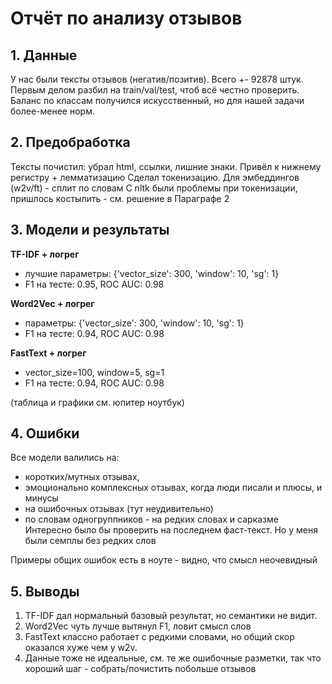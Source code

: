 
# Отчёт по анализу отзывов

## 1. Данные
У нас были тексты отзывов (негатив/позитив). Всего +- 92878 штук.  
Первым делом разбил на train/val/test, чтоб всё честно проверить.
Баланс по классам получился искусственный, но для нашей задачи более-менее норм.

## 2. Предобработка
Тексты почистил: убрал html, ссылки, лишние знаки. Привёл к нижнему регистру + лемматизацию
Сделал токенизацию. Для эмбеддингов (w2v/ft) - сплит по словам
С nltk были проблемы при токенизации, пришлось костылить - см. решение в Параграфе 2

## 3. Модели и результаты
**TF-IDF + логрег**  
- лучшие параметры: {'vector_size': 300, 'window': 10, 'sg': 1}  
- F1 на тесте: 0.95, ROC AUC: 0.98

**Word2Vec + логрег**  
- параметры: {'vector_size': 300, 'window': 10, 'sg': 1}  
- F1 на тесте: 0.94, ROC AUC: 0.98

**FastText + логрег**  
- vector_size=100, window=5, sg=1  
- F1 на тесте: 0.94, ROC AUC: 0.98

(таблица и графики см. юпитер ноутбук)

## 4. Ошибки
Все модели валились на:
- коротких/мутных отзывах, 
- эмоционально комплексных отзывах, когда люди писали и плюсы, и минусы
- на ошибочных отзывах (тут неудивительно)  
- по словам одногруппников - на редких словах и сарказме
Интересно было бы проверить на последнем фаст-текст. Но у меня были семплы без редких слов

Примеры общих ошибок есть в ноуте - видно, что смысл неочевидный

## 5. Выводы
1. TF-IDF дал нормальный базовый результат, но семантики не видит.  
2. Word2Vec чуть лучше вытянул F1, ловит смысл слов  
3. FastText классно работает с редкими словами, но общий скор оказался хуже чем у w2v. 
4. Данные тоже не идеальные, см. те же ошибочные разметки, так что хороший шаг - собрать/почистить побольше отзывов
